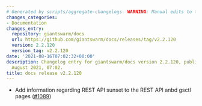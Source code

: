 ```yaml
---
# Generated by scripts/aggregate-changelogs. WARNING: Manual edits to this files will be overwritten.
changes_categories:
- Documentation
changes_entry:
  repository: giantswarm/docs
  url: https://github.com/giantswarm/docs/releases/tag/v2.2.120
  version: 2.2.120
  version_tag: v2.2.120
date: '2021-08-16T07:02:32+00:00'
description: Changelog entry for giantswarm/docs version 2.2.120, published on 16
  August 2021, 07:02.
title: docs release v2.2.120
---
```


- Add information regarding REST API sunset to the REST API anbd gsctl pages ([#1089](https://github.com/giantswarm/docs/pull/1089))
